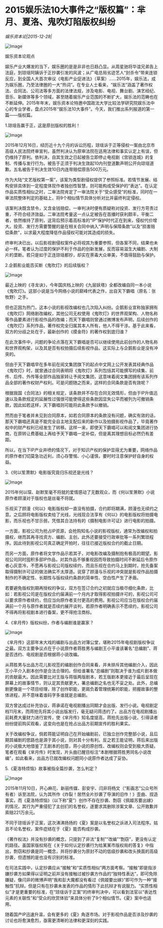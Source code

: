 # 2015娱乐法10大事件之“版权篇”：芈月、夏洛、鬼吹灯陷版权纠纷

*娱乐资本论|2015-12-28|*

![Image](http://static.ylzbl.com/uploads/ueditor/php/upload/image/20171011/1507707984880969.jpeg)

娱乐资本论观点

娱乐产业大爆发的当下，娱乐圈的是是非非也日趋凸显。从周星驰将华谊兄弟告上法庭，到琼瑶阿姨诉于正抄袭引发的风波；从广电总局劣迹艺人“封杀令”带来连锁反应，到全国人大首次审议《电影产业促进法》（草案）……2015年，娱乐法，成为娱乐圈，乃至法律圈的一大“热词”。在专业人士看来，“娱乐法”涵盖了著作权法、合同法、公司法等多方面的法律法规，涉及电影、电视、舞台剧、演艺经纪、音乐、新媒体等多个领域，甚至随着娱乐产业范围的不断扩大，娱乐法的范畴也在不断延伸。2015年年末，娱乐资本论特邀中国政法大学比较法学研究院娱乐法中心的专业学者，盘点2015年“娱乐法10大事件”。今天，我们推出系列报道的第一篇——版权篇。

1.琼瑶告赢于正，这是原创版权的胜利！

![Image](http://si1.go2yd.com/get-image/0HOG4pEaLBY)

2015年12月16日，经历近十九个月的诉讼历程，琼瑶诉于正等侵权一案由北京市高级人民法院终审宣判，虽然判决认为原审法院在适用法律和事实认定上有误，但仍维持了原判。依判决，自其生效之日起被告立即停止电视剧《宫锁连城》的复制、传播与发行行为。被告于正须于判决生效起10内刊登道歉声明公开向琼瑶道歉。五名被告于判决生效10日内连带赔偿原告500万元。

作为大陆“文艺版权第一案”，该案为类型剧侵权提供了参照标准。若情节发展、结构安排具体到一定程度体现作者独创性智慧，则可能构成受保护的“表达”。在认定作品实质性相似之时，二审法院肯定了一审法院关于“受众感受”的标准，同时在一审法院整体判定的基础上，将9个相似情节具体分析对比并最终判定侵权。

该案判决既含禁令，又含金钱赔偿，一审判决时便有质疑称对投资、发行方苛责过重，不符合经济效益。二审法院考量这一点认定被告在首播时获利颇丰，平衡二者，依然维持了原判，这背后预示着高标准的“IP”保护时代正在到来，侵权代价增大。投资、发行方需要警醒的是在相关合同中纳入“声明与保障条款”以及“损害赔偿条款”，以求最大程度降低作品侵权可能对其造成的损失。

终审判决已出，以后影视剧侵权案件必将视其为重要参照，但各案不同，结果也未必一样。笔者认为过度的保护不利于作品的创新发展，反而容易滋生大编剧、大制片的垄断。若只是如于正连琼瑶都抄，却实在荼毒大众审美，不值得鼓励与保护。

2.企鹅影业能否买断《鬼吹灯》的后续版权？

![Image](http://si1.go2yd.com/get-image/0HOG4nvplE8)

最近上映的《寻龙诀》，今年国庆档上映的《九层妖塔》全都改编自同一本小说《鬼吹灯》。这部小说是当今网络小说的巅峰代表之作，出自天下霸唱（原名：张牧野）之手。

但也正因为热门，这本小说的影视改编权也几次陷入纠纷。企鹅影业宣称独家拥有《鬼吹灯》网络剧改编权，其他公司无权使用《鬼吹灯》的世界观架构、人物名称等作品要素进行影视作品的改编；而天下霸唱则曾通过微博发布声明，后续创作的《鬼吹灯》系列作品，著作权完全归属其本人所有，他人不得干涉。基于此来看，双方的分歧之处在于，最新创作的《摸金符》的著作权到底归谁？

在此次事件中，问题的争论点落在天下霸唱是否可以继续使用此前创作的人物名称和世界观构架，以及其是否有权拍摄后续影视作品，这实际上与企鹅影业是没有冲突的。

但由于天下霸唱早在多年前在阅文集团旗下的起点中文网上公开发表其经典作品《鬼吹灯》时，就曾通过合同表明将《鬼吹灯》系列包括其可能撰写的续集、前传、后传、外传等全部作品独家转让予阅文集团，这意味着阅文集团拥有该系列作品全部的著作权财产权利。可是问题随之而来，这样的合同条款是否有效呢？

根据我国《合同法》的相关规定，该条款并不存在合同无效情形，但由于IP升值迅速以及条款规定的延展性过强很可能使得这些条款因显失公平而被列为可撤销条款，因此如若这样，天下霸唱则可能将此条款予以撤销。

然而由于笔者并未见到合同原本，如若合同原本的条款没有问题，确实有效的话，那天下霸唱还真是不能完全自主地支配后来的新作以及拍摄影视作品了，毕竟著作权中的财产权利已经发生了转移。这样一来，即使天下霸唱可以和阅文集团进行协商，在原转让费基础上再给予天下霸唱一定补偿，但是离其理想目标必然仍有差距。

所以，在当下IP产业井喷的情况下，对于知识产权的保护显得尤为重要，网络作品的原作者们切莫急功近利，须心存警惕、小心谨慎，要时时注意保护好自身的权益。

3.《何以笙萧默》电影版究竟归乐视还是光线？

![Image](http://si1.go2yd.com/get-image/0HOG4kGIvaq)

2015年何以琛、赵默笙毫不将就的爱情感动了无数观众，而《何以笙箫默》小说原作者顾漫对于版权也是丝毫不将就。

乐视买了顾漫《何以》电影版权却一直没有拍摄，合约即将期满，顾漫也无续约之意。之后顾将电影版权卖给了光线，光线现合法享有《何以》的电影版权将拍摄电影，而乐视也不甘示弱，凭借其合法持有的《摄制电影许可证》进行电影的拍摄。

一方面，影视公司为抢占IP资源，会抢购知名小说的影视版权，通常为改编权和拍摄权，继而其再寻找资方、编剧、主创，此外还要接受行政审批等一系列繁琐程序。因此待到影视公司真正确定开拍时，往往已接近版权合约的截止日期。

而另一方面，原作者将文学作品示若其子，对电影改编及摄制抱有极高的期望。影视公司同时囤积多部IP作品，对其作品不够重视因而导致拍摄时间不断延后令原作者心灰意冷，不愿再与影视公司版权续约，而且乐视在合约马上到期时，抢先备案取得摄制许可证的做法确实不太厚道。说穿了顾漫与乐视的冲突就是影视作品拍摄制作的不确定性、长期性与版权续约条款的简单性、空白性产生了矛盾。

若要避免版权到期再授权的争议，双方在签订合约之初就应当极尽细化条款，比如：若影视公司是在版权合约届满前一个月内才取得影视拍摄许可的，影视公司可以要求原作者续约，但应当向原作者支付更高的费用。影视公司应当在版权合约届满前一个月与原作者就是否续约展开谈判，若原作者明确表示不愿续约，影视公司不得再将影视剧本进行备案，更不得抢注商标。

4.《芈月传》版权纠纷，作者与编剧谁是赢家？

![Image](http://si1.go2yd.com/get-image/0HOG4lRqyH2)

《芈月传》这部年末大戏的编剧与出品方对簿公堂，堪称2015年电视剧版权争议之最。双方主要争议点在于小说原作者蒋胜男与编剧王小平谁该署名“总编剧”、蒋是否违约、电视剧是否根据蒋小说改编。

从蒋胜男与出品方花儿影视签的编剧创作合同来看，并未排斥其他编剧介入，因此王小平介入剧本创作是合法合理的。但给谁署名“总编剧”则取决于谁为成片剧本做的贡献最大。因此需要比对王版与蒋版两版剧本，若王版剧本更接近于最后呈现在屏幕上的故事情节，则认定其贡献更大，署总编剧之名也无不妥之处。此外，总编剧更像是一个项目经理，除了创作职能，更肩负着管理统筹的职能，把握故事的整体进程，并不意味着谁码字多谁就是总编剧。

双方曾达成过补充协议，蒋承诺在电视剧播出同期才会出版、发行小说。电视剧定档11月末，而蒋抢先将其小说出版发行，毫无疑问蒋违约了。出品方在电视剧播出前耗费大量财力进行宣传，使《芈月传》知名度提高，蒋抢先出版小说，引得读者纷纷提前购买观看，这变向也是在抢占出品方前期宣传的胜利果实。

关于改编权争议，倘若蒋能证明自己在开始编剧前，已独立创作完整部小说，且后期其编剧的思路也是源于其小说，则对其十分有利。反之若王能证明，蒋后来出版的小说极大地借鉴了王剧本的创意，蒋小说的原创性、改编权则会受到极大质疑。笔者在观看《芈月传》时发现，片头曲已醒目标注“本剧根据蒋胜男同名小说改编”，如此看来，出品方已就改编权问题同小说原作者达成了妥协。

5.《夏洛特烦恼》故事被指全篇抄袭，怎么判定？

![Image](http://si1.go2yd.com/get-image/0HOG4mWChOa)

2015年11月10日，开心麻花、新丽传媒、彭安宇、闫非将杨文（“影画志”公众号所有者）诉至法院，认为其所作《炸裂！居然全片抄袭了导演的旧作！》歪曲、捏造事实，而《夏洛特烦恼》（以下称“夏”）创作不存在抄袭、剽窃《佩姬苏要出嫁》的情况，其行为严重侵犯了主创们的名誉权，遂要求其删除涉案文章、公开致歉并索赔221万余元。

不同于琼瑶诉于正案，这次沸沸扬扬的《夏》案是以名誉权之诉进入司法程序。姑且不论名誉权，案件症结在于《夏》能否构成抄袭。

《著作权法》并没有抄袭的概念，只提到了非法“复制”“改编”“剽窃”，更没有认定的路径。虽国家版权局在《关于如何认定抄袭行为给某某市版权局的答复》中指出，剽窃和抄袭是同一概念，并将抄袭分为原封不动的低级抄袭和改头换面的高级抄袭，但遗憾的是也没有识别的标准。

在司法实践中，认定抄袭应从“接触”和“实质性相似”两方面考察。“接触”即是指涉嫌抄袭方如果得以证明之前并没有接触过被抄袭方作品的“独特性表达”，即可免除嫌疑，像闫非的微博声明“我和彭大魔都没有看过《佩姬要出嫁》”即可作为一种“接触性”抗辩。但是只有在抄袭未发表的作品的情形下此抗辩才有说服力。“实质性相似”才是更重要的标准，在“琼瑶诉于正案”的终审判决中，可以看到法官以“表达性元素的关联性”和“受众的欣赏体验”来具体分析了9个相似情节。《夏》案中也适用。

随着国产IP迅速升温，会有更多的《夏》角逐市场。对于影视作品是否涉及抄袭的讨论也将愈演愈烈，亟需更清晰的法律和更深刻的实践。

